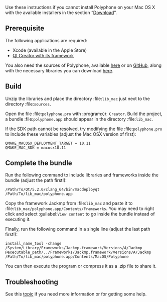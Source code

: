 Use these instructions if you cannot install Polyphone on your Mac OS X with the available installers in the section “[Download](download)”.


## Prerequisite


The following applications are required:

* Xcode (available in the Apple Store)
* <a href="https://www.qt.io/download-open-source" target="_blank">Qt Creator with its framework</a>

You also need the sources of Polyphone, available <a href="download" target="_blank">here</a> or on <a href="https://github.com/davy7125/polyphone" target="_blank">GitHub</a>, along with the necessary libraries you can download [here](downloads/lib_mac.zip).


## Build


Unzip the libraries and place the directory :file:`lib_mac` just next to the directory :file:`sources`.

Open the file :file:`polyphone.pro` with :program:`Qt Creator`.
Build the project, a bundle :file:`polyphone.app` should appear in the directory :file:`lib_mac`.

If the SDK path cannot be resolved, try modifying the file :file:`polyphone.pro` to include these variables (adjust the Mac OSX version of first):

```
QMAKE_MACOSX_DEPLOYMENT_TARGET = 10.11
QMAKE_MAC_SDK = macosx10.11
```

## Complete the bundle


Run the following command to include libraries and frameworks inside the bundle (adjust the path first!):

```
/Path/To/Qt/5.2.0/clang_64/bin/macdeployqt /Path/To/lib_mac/polyphone.app
```

Copy the framework Jackmp from :file:`lib_mac` and paste it to :file:`lib_mac/polyphone.app/Contents/Frameworks`.
You may need to right click and select :guilabel:`View content` to go inside the bundle instead of executing it.

Finally, run the following command in a single line (adjust the last path first!):

```
install_name_tool -change /System/Library/Frameworks/Jackmp.framework/Versions/A/Jackmp @executable_path/../Frameworks/Jackmp.framework/Versions/A/Jackmp /Path/To/lib_mac/polyphone.app/Contents/MacOS/Polyphone
```

You can then execute the program or compress it as a .zip file to share it.


## Troubleshooting


See this [topic](forum/support-bug-reports/8-success-build-polyphone-on-osx-10-11-6-qt-5-7) if you need more information or for getting some help.